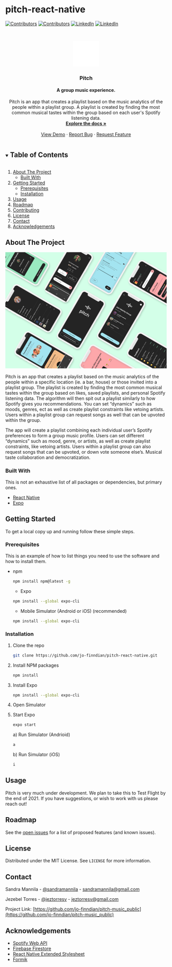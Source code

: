 # pitch-react-native

[![Contributors][contributors-shield1]](https://github.com/jo-finndian)
[![Contributors][contributors-shield2]](https://github.com/jzzzbl)
[![LinkedIn][linkedin-shield1]](https://www.linkedin.com/in/sandramannila/)
[![LinkedIn][linkedin-shield2]](https://www.linkedin.com/in/jeztorresv/)

<br />
<p align="center">
  <a href="https://github.com/jo-finndian/pitch-react-native">
    <img src="assets/images/logo-text-white.png" alt="Logo" width="80" height="80">
  </a>

  <h3 align="center">Pitch</h3>
  <h4 align="center">A group music experience.</h3>

  <p align="center">
    Pitch is an app that creates a playlist based on the music analytics of the people within a playlist group. A playlist is created by finding the most common musical tastes within the group based on each user's Spotify listening data.
    <br />
    <a href="a href="https://github.com/jo-finndian/pitch-react-native"><strong>Explore the docs »</strong></a>
    <br />
    <br />
    <a href="a href="https://github.com/jo-finndian/pitch-react-native">View Demo</a>
    ·
    <a href="a href="https://github.com/jo-finndian/pitch-react-native/issues">Report Bug</a>
    ·
    <a href="a href="https://github.com/jo-finndian/pitch-react-native/issues">Request Feature</a>
  </p>
</p>



<!-- TABLE OF CONTENTS -->
<details open="open">
  <summary><h2 style="display: inline-block">Table of Contents</h2></summary>
  <ol>
    <li>
      <a href="#about-the-project">About The Project</a>
      <ul>
        <li><a href="#built-with">Built With</a></li>
      </ul>
    </li>
    <li>
      <a href="#getting-started">Getting Started</a>
      <ul>
        <li><a href="#prerequisites">Prerequisites</a></li>
        <li><a href="#installation">Installation</a></li>
      </ul>
    </li>
    <li><a href="#usage">Usage</a></li>
    <li><a href="#roadmap">Roadmap</a></li>
    <li><a href="#contributing">Contributing</a></li>
    <li><a href="#license">License</a></li>
    <li><a href="#contact">Contact</a></li>
    <li><a href="#acknowledgements">Acknowledgements</a></li>
  </ol>
</details>


## About The Project

[![Pitch iPhone mockups](/assets/images/mockup_sm.png)](https://www.youtube.com/watch?v=BMawKe8x8ZA)

Pitch is an app that creates a playlist based on the music analytics of the people within a specific location (ie. a bar, house) or those invited into a playlist group. The playlist is created by finding the most common musical tastes within the group based on likes, saved playlists, and personal Spotify listening data. The algorithm will then spit out a playlist similarly to how Spotify gives you recommendations. You can set “dynamics” such as moods, genres, ect as well as create playlist constraints like vetoing artists. Users within a playlist group can request songs as well that can be upvoted within the group. 

The app will create a playlist combining each individual user’s Spotify preferences to form a group music profile. Users can set different “dynamics” such as mood, genre, or artists, as well as create playlist constraints, like vetoing artists. Users within a playlist group can also request songs that can be upvoted, or down vote someone else’s. Musical taste collaboration and democratization. 


### Built With

This is not an exhaustive list of all packages or dependencies, but primary ones.

* [React Native](https://reactnative.dev/docs/getting-started)
* [Expo](https://docs.expo.io/)


## Getting Started

To get a local copy up and running follow these simple steps.

### Prerequisites

This is an example of how to list things you need to use the software and how to install them.
* npm
  ```sh
  npm install npm@latest -g
  ```
  * Expo
  ```sh
  npm install --global expo-cli
  ```
  * Mobile Simulator (Android or iOS) (recommended)
  ```sh
  npm install --global expo-cli
  ```

### Installation

1. Clone the repo
   ```sh
   git clone https://github.com/jo-finndian/pitch-react-native.git
   ```
2. Install NPM packages
   ```sh
   npm install
   ```
3. Install Expo
   ```sh
   npm install --global expo-cli
   ```
4. Open Simulator

5. Start Expo
   ```sh
   expo start
   ```
   a) Run Simulator (Andrioid)
   ```sh
   a
   ```
   b) Run Simulator (iOS)
   ```sh
   i
   ```


## Usage

Pitch is very much under development. We plan to take this to Test Flight by the end of 2021. If you have suggestions, or wish to work with us please reach out!


<!-- ROADMAP -->
## Roadmap

See the [open issues](https://github.com/jo-finndian/pitch-music_public/issues) for a list of proposed features (and known issues).



## License

Distributed under the MIT License. See `LICENSE` for more information.


## Contact

Sandra Mannila - [@sandramannila](https://www.linkedin.com/in/sandramannila/) - sandramannila@gmail.com

Jezebel Torres - [@jeztorresv](https://www.linkedin.com/in/jeztorresv/) - jeztorresv@gmail.com

Project Link: [https://github.com/jo-finndian/pitch-music_public](https://github.com/jo-finndian/pitch-music_public)



## Acknowledgements

* [Spotify Web API](https://developer.spotify.com/documentation/web-api/quick-start/)
* [Firebase Firestore](https://firebase.google.com/docs/firestore)
* [React Native Extended Stylesheet](https://www.npmjs.com/package/react-native-extended-stylesheet)
* [Formik](https://formik.org/docs/overview)



<!-- MARKDOWN LINKS & IMAGES -->
<!-- https://www.markdownguide.org/basic-syntax/#reference-style-links -->
[contributors-shield1]: https://img.shields.io/badge/contributor-jo--finndian-green
[contributors-shield2]: https://img.shields.io/badge/contributor-jzzzbl-green
[contributors-url]: https://github.com/jo-finndian/pitch-react-native/graphs/contributors
[forks-shield]: https://img.shields.io/github/forks/jo-finndian/pitch-react-native.svg?style=for-the-badge
[forks-url]: https://github.com/jo-finndian/pitch-react-native/network/members
[stars-shield]: https://img.shields.io/github/stars/jo-finndian/pitch-react-native.svg?style=for-the-badge
[stars-url]: https://github.com/jo-finndian/pitch-react-native/stargazers
[issues-shield]: https://img.shields.io/github/issues/jo-finndian/pitch-react-native.svg?style=for-the-badge
[issues-url]: https://github.com/jo-finndian/pitch-react-native/issues
[license-shield]: https://img.shields.io/github/license/jo-finndian/pitch-react-native.svg?style=for-the-badge
[license-url]: https://github.com/jo-finndian/pitch-react-native/blob/master/LICENSE.txt
[linkedin-shield1]: https://img.shields.io/badge/linkedin-Sandra%20Mannila-blue
[linkedin-shield2]: https://img.shields.io/badge/linkedin-Jezebel%20Torres-blue
